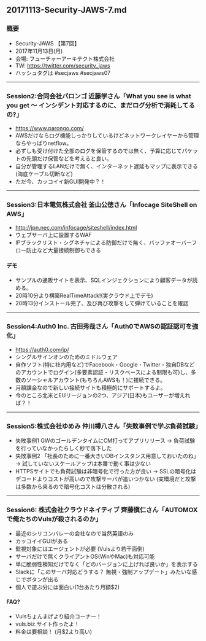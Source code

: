 20171113-Security-JAWS-7.md
-----

### 概要
* Security-JAWS 【第7回】
* 2017年11月13日(月)
* 会場: フューチャーアーキテクト株式会社
* TW: https://twitter.com/security_jaws
* ハッシュタグは #secjaws #secjaws07

-----

### Session2:合同会社パロンゴ 近藤学さん「What you see is what you get 〜 インシデント対応するのに、まだログ分析で消耗してるの?」
* https://www.parongo.com/
* AWSだけならログ機能しっかりしているけどネットワークレイヤーから管理ならやっぱりnetflow。
* 必ずしも受け付けた全部のログを保管するのでは無く、予算に応じてパケットの先頭だけ保管などを考えると良い。
* 自分が管理するLANだけで無く、インターネット遅延もマップに表示できる(海底ケーブル切断など)
* ただ今、カッコイイ新GUI開発中？！

-----

### Session3:日本電気株式会社 釜山公徳さん「Infocage SiteShell on AWS」
* http://jpn.nec.com/infocage/siteshell/index.html
* ウェブサーバ上に設置するWAF
* IPブラックリスト・シグネチャによる防御だけで無く、バッファオーバーフロー防止など大量接続制御もできる

#### デモ
* サンプルの通販サイトを表示、SQLインジェクションにより顧客データが読める。
* 20時10分より構築RealTimeAttack!(実クラウド上でデモ)
* 20時13分インストール完了、及び再び攻撃をして弾けていることを確認

-----

### Session4:Auth0 Inc. 古田秀哉さん「Auth0でAWSの認証認可を強化」
* https://auth0.com/jp/
* シングルサインオンのためのミドルウェア
* 自作ソフト(特に社内用など)でFacebook・Google・Twitter・独自DBなどのアカウントでログイン(多要素認証・リスクベースによる制限も可)し、多数のソーシャルアカウント(もちろんAWSも！)に接続できる。
* 月額課金なので新しい接続サイトも積極的にサポートするよ。
* 今のところ北米とEUリージョンの2つ、アジア(日本)もユーザーが増えれば？！

-----

### Session5:株式会社ゆめみ 仲川樽八さん「失敗事例で学ぶ負荷試験」
* 失敗事例1 GWのゴールデンタイムにCM打ってアプリリリース → 負荷試験を行っていなかったらしく秒で落下した
* 失敗事例2 「社長のために一番大きいDBインスタンス用意しておいたのね」→ 試していないスケールアップは本番で動く事は少ない
* HTTPSサイトでも負荷試験は非暗号化で行った方が良い → SSLの暗号化はデコードよりコストが高いので攻撃サーバが追いつかない (実環境だと攻撃は多数から来るので暗号化コストは分散される)

-----

### Session6: 株式会社クラウドネイティブ 齊藤愼仁さん「AUTOMOXで俺たちのVulsが殺されるのか」
* 最近のシリコンバレーの会社なので当然英語のみ
* カッコイイGUIがある
* 監視対象にはエージェントが必要 (Vulsより若干面倒)
* サーバだけで無くクライアントOS(WinやMac)も対応可能
* 単に脆弱性検知だけでなく「どのバージョンに上げれば良いか」を表示する
* Slackに「このサーバ対応どうする？ 無視・強制アップデート」みたいな感じでボタンが出る
* 個人で遊ぶ分には面白い(1台あたり月額$2)

#### FAQ?
* Vulsちょんまげより紹介コーナー！
* vuls.biz サイト作ったよ！
* 料金は要相談！ (月$2より高い)
